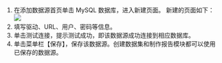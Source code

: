 1. 在添加数据源首页单击 MySQL 数据库，进入新建页面。
新建的页面如下：
 ![](https://main.qcloudimg.com/raw/39410609e013fad9e8bd744a52946172.png)
2. 填写驱动、URL、用户、密码等信息。
3. 单击测试连接，提示测试成功，即该数据源成功连接到相应数据库。
4. 单击菜单栏【保存】，保存该数据源。创建数据集和制作报告模块都可以使用已保存的数据源。
